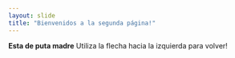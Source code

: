 ```yaml
---
layout: slide
title: "Bienvenidos a la segunda página!"
---
```

**Esta de puta madre**
Utiliza la flecha hacia la izquierda para volver!
